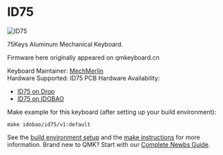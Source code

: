 # ID75

![ID75](https://i.imgur.com/VOP1SzD.jpeg)

75Keys Aluminum Mechanical Keyboard.

Firmware here originally appeared on qmkeyboard.cn

Keyboard Maintainer: [MechMerlin](https://github.com/mechmerlin)  
Hardware Supported: ID75 PCB
Hardware Availability:
* [ID75 on Drop](https://drop.com/buy/id75-hot-swappable-ortholinear-keyboard-kit)
* [ID75 on IDOBAO](https://idobao.net/products/idobao-id75v1-hot-swappable-mechanical-keyboard-kit)

Make example for this keyboard (after setting up your build environment):

    make idobao/id75/v1:default

See the [build environment setup](https://docs.qmk.fm/#/getting_started_build_tools) and the [make instructions](https://docs.qmk.fm/#/getting_started_make_guide) for more information. Brand new to QMK? Start with our [Complete Newbs Guide](https://docs.qmk.fm/#/newbs).
